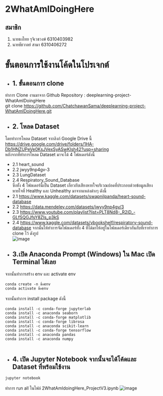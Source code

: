 # 2WhatAmIDoingHere
## สมาชิก
1. นายธงไทย รุจิเวชวงษ์ 6310403982
2. นายชัชวาลย์ สามา 6310406272

# ขั้นตอนการใช้งานโค้ดในโปรเจกต์

- ## 1. ขั้นตอนการ clone
ทำการ Clone งานมาจาก Github Repository : deeplearning-project-WhatAmIDoingHere <br />
git clone https://github.com/ChatchawanSama/deeplearning-project-WhatAmIDoingHere.git

- ## 2. โหลด Dataset
โดยทำการโหลด Dataset จากลิงก์ Google Drive นี้ <br />
https://drive.google.com/drive/folders/1HA-Db1HNZUPeVe0KsJVexSyASwKIsh42?usp=sharing <br />
หลังจากที่ทำการโหลด Dataset มาจะได้ 4 โฟลเดอร์ดังนี้ <br />
* 2.1 heart_sound 
* 2.2 jwyy9np4gv-3 
* 2.3 LungDataset 
* 2.4 Respiratory_Sound_Database <br />
ซึ่งทั้ง 4 โฟลเดอร์นี้เป็น Dataset เกี่ยวกับเสียงหายใจบริเวณปอดที่ประกอบด้วยข้อมูลเสียงหายใจที่ Healthy และ Unhealthy มาจากแหล่งต่างๆ ดังนี้ <br />
* 2.1 https://www.kaggle.com/datasets/swapnilpanda/heart-sound-database
* 2.2 https://data.mendeley.com/datasets/jwyy9np4gv/3
* 2.3 https://www.youtube.com/playlist?list=PLT8Nd8-_R2iD_-GLfSQGJfsY8ZIs_p3kS
* 2.4 https://www.kaggle.com/datasets/vbookshelf/respiratory-sound-database
จากนั้นให้ทำการจัดโฟลเดอร์ทั้ง 4 ที่ได้มาให้อยู่ในโฟลเดอร์เดียวกันกับที่เราทำการ clone ไว้ ดังรูป <br />
![image](https://user-images.githubusercontent.com/78588953/225033578-0755dc54-58d9-4053-a567-05f6c2c247cb.png)

- ## 3.เปิด Anaconda Prompt (Windows) ใน Mac เปิด Terminal ได้เลย
จากนั้นทำการสร้าง env และ activate env <br /><br />
```conda create -n ชื่อenv```<br />
```conda activate ชื่อenv```<br /><br />
จากนั้นทำการ install package ดังนี้<br /><br />
```conda install -c conda-forge jupyterlab```<br />
```conda install -c anaconda seaborn```<br />
```conda install -c conda-forge matplotlib```<br />
```conda install -c conda-forge librosa```<br />
```conda install -c anaconda scikit-learn```<br />
```conda install -c conda-forge tensorflow```<br />
```conda install -c anaconda pandas```<br />
```conda install -c anaconda numpy ```<br /><br />

- ## 4. เปิด Jupyter Notebook จากนั้นจะได้โค้ดและ Dataset ที่พร้อมใช้งาน
```jupyter notebook```<br /><br />
ทำการ run all ในไฟล์ 2WhatAmIdoingHere_ProjectV3.ipynb
![image](https://user-images.githubusercontent.com/78588953/225034082-73f1ce80-94e7-43cc-88d3-48b3b248ab2c.png)
